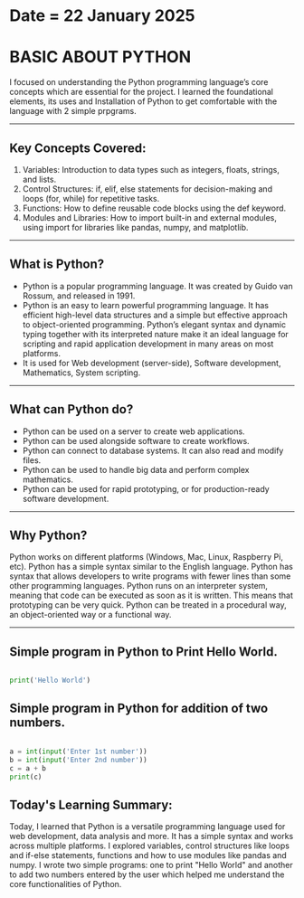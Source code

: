 # Date = 22 January 2025
# BASIC ABOUT PYTHON
I focused on understanding the Python programming language’s core concepts which are essential for the project. I learned the foundational elements, its uses and Installation of Python to get comfortable with the language with 2 simple prpgrams.

---

## Key Concepts Covered:
1. Variables: Introduction to data types such as integers, floats, strings, and lists.
2. Control Structures: if, elif, else statements for decision-making and loops (for, while) for repetitive tasks.
3. Functions: How to define reusable code blocks using the def keyword.
4. Modules and Libraries: How to import built-in and external modules, using import for libraries like pandas, numpy, and matplotlib.

---

## What is Python?
- Python is a popular programming language. It was created by Guido van Rossum, and released in 1991.
- Python is an easy to learn powerful programming language. It has efficient high-level data structures and a simple but effective approach to object-oriented programming. Python’s elegant syntax and dynamic typing together with its interpreted nature make it an ideal language for scripting and rapid application development in many areas on most platforms.
- It is used for Web development (server-side), Software development, Mathematics, System scripting.

---

## What can Python do?
- Python can be used on a server to create web applications.
- Python can be used alongside software to create workflows.
- Python can connect to database systems. It can also read and modify files.
- Python can be used to handle big data and perform complex mathematics.
- Python can be used for rapid prototyping, or for production-ready software development.

---

## Why Python?
Python works on different platforms (Windows, Mac, Linux, Raspberry Pi, etc).
Python has a simple syntax similar to the English language.
Python has syntax that allows developers to write programs with fewer lines than some other programming languages.
Python runs on an interpreter system, meaning that code can be executed as soon as it is written. This means that prototyping can be very quick.
Python can be treated in a procedural way, an object-oriented way or a functional way.

---

## Simple program in Python to Print Hello World.

```python

print('Hello World')

```

## Simple program in Python for addition of two numbers.

```python

a = int(input('Enter 1st number'))
b = int(input('Enter 2nd number'))
c = a + b
print(c)

```

## Today's Learning Summary:
Today, I learned that Python is a versatile programming language used for web development, data analysis and more. It has a simple syntax and works across multiple platforms. I explored variables, control structures like loops and if-else statements, functions and how to use modules like pandas and numpy. I wrote two simple programs: one to print "Hello World" and another to add two numbers entered by the user which helped me understand the core functionalities of Python.